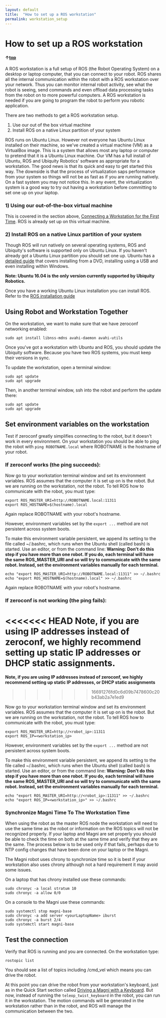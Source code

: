 ```yaml
---
layout: default
title:  "How to set up a ROS workstation"
permalink: workstation_setup
---
```


# How to set up a ROS workstation
#### &uarr;[top]( https://ubiquityrobotics.github.io/learn/)

A ROS workstation is a full setup of ROS (the Robot Operating System) on a desktop or laptop computer, that you can connect to your robot. ROS shares all the internal communication within the robot with a ROS workstation over your network. Thus you can monitor internal robot activity, see what the robot is seeing, send commands and even offload data processing tasks from the robot on to more powerful computers. A ROS workstation is needed if you are going to program the robot to perform you robotic application.

There are two methods to get a ROS workstation setup.

1. Use our out of the box virtual machine
2. Install ROS on a native Linux partition of your system

ROS runs on Ubuntu Linux. However not everyone has Ubuntu Linux installed on their machine, so we've created a virtual machine (VM) as a VirtualBox image. This is a system that allows most any laptop or computer to pretend that it is a Ubuntu Linux machine. Our VM has a full install of Ubuntu, ROS and Ubiquity Robotics' software as appropriate for a workstation. The good news is that its quick and easy to get started this way. The downside is that the process of virtualization saps performance from your system so things will not be as fast as if you are running natively. On a fast system you may not notice this. In any event, the virtualization system is a good way to try out having a workstation before committing to set one up on your laptop.

### 1) Using our out-of-the-box virtual machine

This is covered in the section above, [Connecting a Workstation for the First Time](connecting).  ROS is already set up on this virtual machine.

### 2) Install ROS on a native Linux partition of your system

Though ROS will run natively on several operating systems, ROS and Ubiquity's software is supported only on Ubuntu Linux. If you haven't already got a Ubuntu Linux partition you should set one up. Ubuntu has a [detailed guide](https://help.ubuntu.com/community/Installation) that covers installing from a DVD, installing using a USB and even installing within Windows.

**Note: Ubuntu 16.04 is the only version currently supported by Ubiquity Robotics.**

Once you have a working Ubuntu Linux installation you can install ROS. Refer to the
[ROS installation guide](http://wiki.ros.org/kinetic/Installation)

## Using Robot and Workstation Together

On the workstation, we want to make sure that we have zeroconf networking enabled:

    sudo apt install libnss-mdns avahi-daemon avahi-utils

Once you've got a workstation with Ubuntu and ROS, you should update the Ubiquity software. Because you have two ROS systems, you must keep their versions in sync.

To update the workstation, open a terminal window:

    sudo apt update
    sudo apt upgrade

Then, in another terminal window, ssh into the robot and perform the update there:

    sudo apt update
    sudo apt upgrade

## Set environment variables on the workstation

Test if zeroconf greatly simplifies connecting to the robot, but it doesn't work in every environment.
On your workstation you should be able to ping the robot with `ping ROBOTNAME.local` where ROBOTNAME is the hostname of your robot.

### If zeroconf works (the ping succeeds):

Now go to your workstation terminal window and set its environment variables. ROS assumes that the computer it is set up on is the robot. But we are running on the workstation, not the robot.  To tell ROS how to communicate with the robot, you must type:

    export ROS_MASTER_URI=http://ROBOTNAME.local:11311  
    export ROS_HOSTNAME=$(hostname).local

Again replace ROBOTNAME with your robot's hostname.

However, environment variables set by the `export ...` method are not persistent across system boots.

To make this environment variable persistent, we append its setting to the file called ~/.bashrc, which runs when the Ubuntu shell (called bash) is started. Use an editor, or from the command line: **Warning: Don't do this step if you have more than one robot. If you do, each terminal will have the same ROS_MASTER_URI and so will try to communicate with the same robot. Instead, set the environment variables manually for each terminal.**

    echo "export ROS_MASTER_URI=http://ROBOTNAME.local:11311" >> ~/.bashrc
    echo "export ROS_HOSTNAME=$(hostname).local" >> ~/.bashrc

Again replace ROBOTNAME with your robot's hostname.

### If zeroconf is not working (the ping fails):

<<<<<<< HEAD
**Note, if you are using IP addresses instead of zeroconf, we highly recommend setting up static IP addresses or DHCP static assignments.**
=======
**Note, if you are using IP addresses instead of zeroconf, we highly recommend setting up static IP addresses, or DHCP static assignments**
>>>>>>> 16691276fd0c6d09b7478600c20b43ab2a7e1ed9

Now go to your workstation terminal window and set its environment variables. ROS assumes that the computer it is set up on is the robot. But we are running on the workstation, not the robot.  To tell ROS how to communicate with the robot, you must type:

    export ROS_MASTER_URI=http://<robot_ip>:11311  
    export ROS_IP=<workstation_ip>

However, environment variables set by the `export ...` method are not persistent across system boots.

To make this environment variable persistent, we append its setting to the file called ~/.bashrc, which runs when the Ubuntu shell (called bash) is started. Use an editor, or from the command line: **Warning: Don't do this step if you have more than one robot. If you do, each terminal will have the same ROS_MASTER_URI and so will try to communicate with the same robot. Instead, set the environment variables manually for each terminal.**

    echo "export ROS_MASTER_URI=http://<robot_ip>:11311" >> ~/.bashrc
    echo "export ROS_IP=<workstation_ip>" >> ~/.bashrc

### Synchronize Magni Time To The Workstation Time

When using the robot as the master ROS node the workstation will need to use the same time as the robot or information on the ROS topics will not be recognized properly.  If your laptop and Magni are set properly you should be able to check the time on both at the same time and verify that they are the same.  The process below is to be used only if that fails,
perhaps due to NTP config changes that have been done on your laptop or the Magni.

The Magni robot uses chrony to synchronize time so it is best if your workstation also uses chrony although not a hard requirement it may
avoid some issues.

On a laptop that has chrony installed use these commands:             

    sudo chronyc -a local stratum 10
    sudo chronyc -a allow 0/0

On a console to the Magni use these commands:

    sudo systemctl stop magni-base
    sudo chronyc -a add server <yourLaptopName> iburst
    sudo chronyc -a burst 2/4
    sudo systemctl start magni-base

## Test the connection

  Verify that ROS is running and you are connected. On the workstation type:

    rostopic list

  You should see a list of topics including /cmd_vel which means you can drive the robot.

  At this point you can drive the robot from your workstation's
  keyboard, just as in the Quick Start section called [Driving a Magni with a Keyboard](keyboard_teleop). But now, instead of running the `teleop_twist_keyboard` in the robot, you can run it in the workstation. The motion commands will be generated in the workstation rather than in the robot, and ROS will manage the communication between the two.
